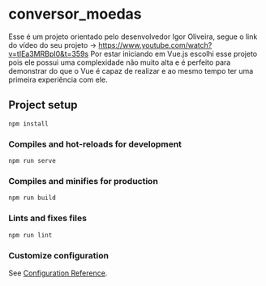 # conversor_moedas

Esse é um projeto orientado pelo desenvolvedor Igor Oliveira, segue o link do vídeo do seu projeto -> https://www.youtube.com/watch?v=tIEa3MRBpI0&t=359s
Por estar iniciando em Vue.js escolhi esse projeto pois ele possui uma complexidade não muito alta e é perfeito para demonstrar do que o Vue é capaz de realizar 
e ao mesmo tempo ter uma primeira experiência com ele.

## Project setup
```
npm install
```

### Compiles and hot-reloads for development
```
npm run serve
```

### Compiles and minifies for production
```
npm run build
```

### Lints and fixes files
```
npm run lint
```

### Customize configuration
See [Configuration Reference](https://cli.vuejs.org/config/).
